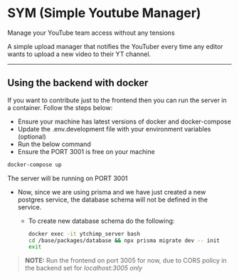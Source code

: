 # SYM (Simple Youtube Manager)

Manage your YouTube team access without any tensions

A simple upload manager that notifies the YouTuber every time any editor wants to upload a new video to their YT channel.

---

## Using the backend with docker

If you want to contribute just to the frontend then you can run the server in a container. Follow the steps below:

- Ensure your machine has latest versions of docker and docker-compose
- Update the .env.development file with your environment variables (optional)
- Run the below command
- Ensure the PORT 3001 is free on your machine

```bash
docker-compose up
```

The server will be running on PORT 3001

- Now, since we are using prisma and we have just created a new postgres service, the database schema will not be defined in the service.

  - To create new database schema do the following:

    ```bash
    docker exec -it ytchimp_server bash
    cd /base/packages/database && npx prisma migrate dev -- init
    exit
    ```

> **NOTE:** Run the frontend on port 3005 for now, due to CORS policy in the backend set for _localhost:3005 only_
